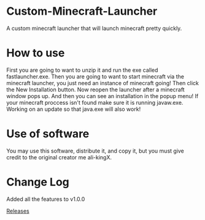 # Custom-Minecraft-Launcher
A custom minecraft launcher that will launch minecraft pretty quickly.

# How to use

First you are going to want to unzip it and run the exe called fastlauncher.exe. Then you are going to want to start minecraft via the minecraft launcher, you just need an instance of minecraft going! Then click the New Installation button. Now reopen the launcher after a minecraft window pops up. And then you can see an installation in the popup menu! If your minecraft proccess isn't found make sure it is running javaw.exe. Working on an update so that java.exe will also work!

# Use of software
You may use this software, distribute it, and copy it, but you must give credit to the original creator me ali-kingX.

# Change Log
Added all the features to v1.0.0

[Releases](https://github.com/ali-kingX/Custom-Minecraft-Launcher/releases)
